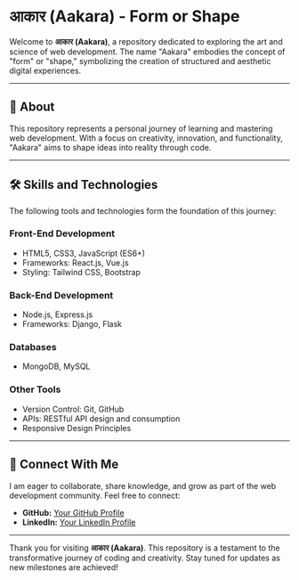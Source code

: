 # आकार (Aakara) - Form or Shape

Welcome to **आकार (Aakara)**, a repository dedicated to exploring the art and science of web development. The name "Aakara" embodies the concept of "form" or "shape," symbolizing the creation of structured and aesthetic digital experiences.

---

## 🌟 About
This repository represents a personal journey of learning and mastering web development. With a focus on creativity, innovation, and functionality, "Aakara" aims to shape ideas into reality through code.

---

## 🛠️ Skills and Technologies
The following tools and technologies form the foundation of this journey:

### Front-End Development
- HTML5, CSS3, JavaScript (ES6+)
- Frameworks: React.js, Vue.js
- Styling: Tailwind CSS, Bootstrap

### Back-End Development
- Node.js, Express.js
- Frameworks: Django, Flask

### Databases
- MongoDB, MySQL

### Other Tools
- Version Control: Git, GitHub
- APIs: RESTful API design and consumption
- Responsive Design Principles

---

## 🤝 Connect With Me
I am eager to collaborate, share knowledge, and grow as part of the web development community. Feel free to connect:

- **GitHub:** [Your GitHub Profile](#)
- **LinkedIn:** [Your LinkedIn Profile](#)

---

Thank you for visiting **आकार (Aakara)**. This repository is a testament to the transformative journey of coding and creativity. Stay tuned for updates as new milestones are achieved!

